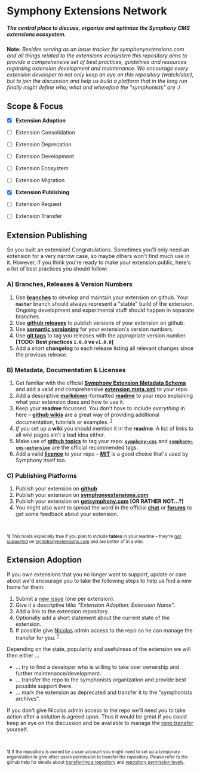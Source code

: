 # Symphony Extensions Network

##### The central place to discuss, organize and optimize the Symphony CMS extensions ecosystem.

**Note:** _Besides serving as an issue tracker for symphonyextensions.com and all things related to the extensions ecosystem this repository aims to provide a comprehensive set of best practices, guidelines and resources regarding extension development and maintenance. We encourage every extension developer to not only keep an eye on this repository (watch/star), but to join the discussion and help us build a platform that in the long run finally might define who, what and wherefore the "symphonists" are :)_


## Scope & Focus

- [x] **Extension Adoption**
- [ ] Extension Consolidation
- [ ] Extension Deprecation
- [ ] Extension Development
- [ ] Extension Ecosystem
- [ ] Extension Migration
- [x] **Extension Publishing**
- [ ] Extension Request
- [ ] Extension Transfer


## Extension Publishing

So you built an extension! Congratulations. Sometimes you'll only need an extension for a very narrow case, so maybe others won't find much use in it. However, if you think you're ready to make your extension public, here's a list of best practices you should follow:

### A) Branches, Releases & Version Numbers

1. Use **[branches](https://guides.github.com/introduction/flow/)** to develop and maintain your extension on github. Your **`master`** branch should always represent a "stable" build of the extension. Ongoing development and experimental stuff should happen in separate branches.
2. Use **[github releases](https://help.github.com/articles/creating-releases/)** to publish versions of your extension on github.
3. Use **[semantic versioning](http://semver.org/)** for your extension's version numbers. 
4. Use **[git tags](https://git-scm.com/book/en/v2/Git-Basics-Tagging)** to tag you releases with the appropriate version number. **[TODO: Best practices `1.0.0` vs `v1.0.0`]**
5. Add a short **changelog** to each release listing all relevant changes since the previous release.

### B) Metadata, Documentation & Licenses

1. Get familiar with the official **[Symphony Extension Metadata Schema](http://symphonyextensions.com/schemas/extension/1.0/)** and add a valid and comprehensive **[extension.meta.xml](http://symphonyextensions.com/schemas/extension/1.0/#example)** to your repo.
2. Add a descriptive **[markdown](https://guides.github.com/features/mastering-markdown/)**-formatted **[readme](https://help.github.com/articles/about-readmes/)** to your repo explaining what your extension does and how to use it.
3. Keep your **readme** focussed. You don't have to include _everything_ in here – **[github wikis](https://help.github.com/articles/about-github-wikis/)** are a great way of providing additional documentation, tutorials or examples. <sup><a href="#extension-publishing-f1">1</a></sup>
4. _If_ you set up a **wiki** you should mention it in the **readme**. A list of links to all wiki pages ain't a bad idea either.
5. Make use of **[github topics](https://help.github.com/articles/about-topics/)** to tag your repo: **[`symphony-cms`](https://github.com/search?q=topic%3Asymphony-cms)** and **[`symphony-cms-extension`](https://github.com/search?q=topic%3Asymphony-cms-extension)** are the official recommended tags.
6. Add a valid **[licence](https://help.github.com/articles/licensing-a-repository/)** to your repo – **[MIT](https://choosealicense.com/licenses/mit/)** is a good choice that's used by Symphony itself too.


### C) Publishing Platforms

1. Publish your extension on **[github](https://github.com/)**
2. Publish your extension on **[symphonyextensions.com](http://symphonyextensions.com/)**
3. Publish your extension on **[getsymphony.com](http://www.getsymphony.com/download/extensions/)** **[OR RATHER NOT...?]**
4. You might also want to spread the word in the official **[chat](https://gitter.im/symphonycms/symphony-2)** or **[forums](http://www.getsymphony.com/discuss/)** to get some feedback about your extension.

<br/>
<p>
	<sup>
		<b id="extension-publishing-f1">1)</b> This holds especially true if you plan to include <b>tables</b> in your readme – they're <a href="https://github.com/symphonists/symphony-extensions-network/issues/5">not supported</a> on <a href="http://symphonyextensions.com/">symphonyextensions.com</a> and are better of in a wiki.  
	</sup>
</p>


## Extension Adoption

If you own extensions that you no longer want to support, update or care about we'd encourage you to take the following steps to help us find a new home for them:

1. Submit a [new issue](https://github.com/symphonists/symphony-extensions-network/issues/new) (one per extension).
2. Give it a descriptive title: _"Extension Adoption: Extension Name"_.
3. Add a link to the extension repository.
4. Optionally add a short statement about the current state of the extension.
5. If possible give [Nicolas](https://github.com/nitriques) admin access to the repo so he can manage the transfer for you. <sup><a href="#extension-adoption-f1">1</a></sup>

Depending on the state, popularity and usefulness of the extension we will then either …

- … try to find a developer who is willing to take over ownership and further maintenance/development.
- … transfer the repo to the symphonists organization and provide best possible support there.
- … mark the extension as deprecated and transfer it to the "symphonists archives".

If you don't give Nicolas admin access to the repo we'll need you to take action after a solution is agreed upon. Thus it would be great if you could keep an eye on the discussion and be available to manage the [repo transfer](https://help.github.com/articles/transferring-a-repository/) yourself.

<br/>
<p>
	<sup>
		<b id="extension-adoption-f1">1)</b> If the repository is owned by a user account you might need to set up a temporary organization to give other users permission to transfer the repository.  Please refer to the github help for details about <a href="https://help.github.com/articles/transferring-a-repository/">transferring a repository</a> and <a href="https://help.github.com/articles/repository-permission-levels-for-an-organization/">repository permission levels</a>. 
	</sup>
</p>

